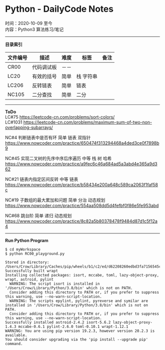 # Python - DailyCode Notes
  
时间：2020-10-09 至今  
内容：Python3 算法练习/笔记  
  
- - -  
**目录索引**  

| 文件编号  | 描述    | 难度 | 标签    | 备注 |
|-------|-------|----|-------|----|
| CR00  | 代码调试板 | －－ |       |    |
| LC20  | 有效的括号 | 简单 | 栈 字符串 |    |
| LC206 | 反转链表  | 简单 | 链表    |    |
| NC105 | 二分查找  | 简单 | 二分    |    |

- - -  
**ToDo**  
LC#75 https://leetcode-cn.com/problems/sort-colors/  
LC#1031 https://leetcode-cn.com/problems/maximum-sum-of-two-non-overlapping-subarrays/
 
NC#4 判断链表中是否有环 
简单 链表 双指针
https://www.nowcoder.com/practice/650474f313294468a4ded3ce0f7898b9

NC#45 实现二叉树的先序中序后序遍历
中等 栈 树 哈希
https://www.nowcoder.com/practice/a9fec6c46a684ad5a3abd4e365a9d362

NC#21 链表内指定区间反转
中等 链表
https://www.nowcoder.com/practice/b58434e200a648c589ca2063f1faf58c
 
NC#19 子数组的最大累加和问题
简单 分治 动态规划
https://www.nowcoder.com/practice/554aa508dd5d4fefbf0f86e5fe953abd

NC#68 跳台阶
简单 递归 动态规划
https://www.nowcoder.com/practice/8c82a5b80378478f9484d87d1c5f12a4


- - -  
**Run Python Program**  
```shell
$ cd myWorkspace
$ python RC00_playground.py
```

```
Stored in directory: /Users/Crow/Library/Caches/pip/wheels/b1/c2/ed/d62208260edbd3fa7156545c00ef966f45f2063d0a84f8208a
Successfully built wrapt
Installing collected packages: isort, mccabe, toml, lazy-object-proxy, wrapt, astroid, pylint
  WARNING: The script isort is installed in '/Users/Crow/Library/Python/3.8/bin' which is not on PATH.
  Consider adding this directory to PATH or, if you prefer to suppress this warning, use --no-warn-script-location.
  WARNING: The scripts epylint, pylint, pyreverse and symilar are installed in '/Users/Crow/Library/Python/3.8/bin' which is not on PATH.
  Consider adding this directory to PATH or, if you prefer to suppress this warning, use --no-warn-script-location.
Successfully installed astroid-2.4.2 isort-5.6.2 lazy-object-proxy-1.4.3 mccabe-0.6.1 pylint-2.6.0 toml-0.10.1 wrapt-1.12.1
WARNING: You are using pip version 19.2.3, however version 20.2.3 is available.
You should consider upgrading via the 'pip install --upgrade pip' command.
```
